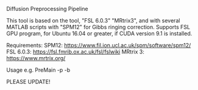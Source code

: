 Diffusion Preprocessing Pipeline

This tool is based on the tool, "FSL 6.0.3" "MRtrix3", and with several MATLAB scripts with "SPM12" for Gibbs ringing correction.
Supports FSL GPU program, for Ubuntu 16.04 or greater, if CUDA version 9.1 is installed.

Requirements:
SPM12: https://www.fil.ion.ucl.ac.uk/spm/software/spm12/
FSL 6.0.3: https://fsl.fmrib.ox.ac.uk/fsl/fslwiki
MRtrix 3: https://www.mrtrix.org/

Usage
e.g. PreMain -p <OutputPath> -b <BIDSdir>

PLEASE UPDATE!